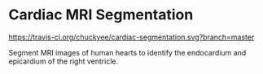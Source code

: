 # Cardiac MRI Segmentation

https://travis-ci.org/chuckyee/cardiac-segmentation.svg?branch=master

Segment MRI images of human hearts to identify the endocardium and epicardium of the right ventricle.
